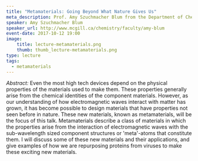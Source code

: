 ```yaml
---
title: "Metamaterials: Going Beyond What Nature Gives Us"
meta_description: Prof. Amy Szuchmacher Blum from the Department of Chemistry at McGill University will talk about her research on metamaterials. We will learn about the applications of metamaterials and examples of how the Blum group are repurposing proteins from viruses to make these exciting new materials.
speaker: Amy Szuchmacher Blum 
speaker_url: http://www.mcgill.ca/chemistry/faculty/amy-blum
event-date: 2017-10-12 19:00
image:
    title: lecture-metamaterials.png
    thumb: thumb_lecture-metamaterials.png
type: lecture
tags:
  - metamaterials
---
```

*Abstract:*
Even the most high tech devices depend on the physical properties of the materials used to make them. These properties generally arise from the chemical identities of the component materials. However, as our understanding of how electromagnetic waves interact with matter has grown, it has become possible to design materials that have properties not seen before in nature. These new materials, known as metamaterials, will be the focus of this talk. Metamaterials describe a class of materials in which the properties arise from the interaction of electromagnetic waves with the sub-wavelength sized component structures or 'meta'-atoms that constitute them. I will discuss some of these new materials and their applications, and give examples of how we are repurposing proteins from viruses to make these exciting new materials.
